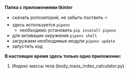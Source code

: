 **Папка с приложениями tkinter**

 - скачать ропозиторий, не забыть поствить :star:
 - здесь используется ```pipenv```
    - необходимо установить ```pip insatall pipenv```
 - для активации окружения ```pipenv shell```
 - загружаем необходимые модули ```pipenv update```
 - запустить код

**В настоящее время здесь только одно приложение:**
 1. Индекс массы тела (body_mass_index_calculator.py)

